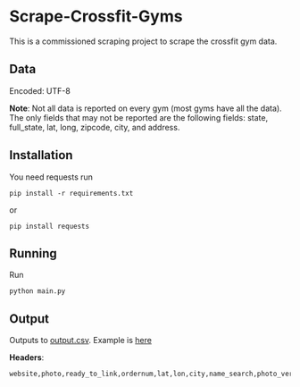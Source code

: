 # Scrape-Crossfit-Gyms

This is a commissioned scraping project to scrape the crossfit gym data.

## Data

Encoded: UTF-8

**Note**: Not all data is reported on every gym (most gyms have all the data). The only fields that may not be reported are the following fields: state, full_state, lat, long, zipcode, city, and address.

## Installation

You need requests run 
```
pip install -r requirements.txt
```

or
```
pip install requests
```

## Running

Run
```
python main.py
```

## Output

Outputs to [output.csv](output.csv). Example is [here](output.csv)


**Headers**:
```
website,photo,ready_to_link,ordernum,lat,lon,city,name_search,photo_version,zip,country_short_code,bad_standing,effective_date,status,address,active,state_code,show_on_map,kids,name,country,org_type,aid,full_state
```